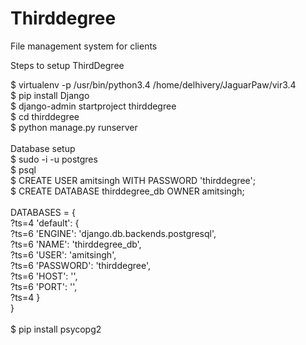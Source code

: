 # Thirddegree
File management system for clients

Steps to setup ThirdDegree

$ virtualenv -p /usr/bin/python3.4 /home/delhivery/JaguarPaw/vir3.4<br />
$ pip install Django<br />
$ django-admin startproject thirddegree<br />
$ cd thirddegree<br />
$ python manage.py runserver<br />
<br />
Database setup<br />
$ sudo -i -u postgres<br />
$ psql<br />
$ CREATE USER amitsingh WITH PASSWORD 'thirddegree';<br />
$ CREATE DATABASE thirddegree_db OWNER amitsingh;<br />
<br />
DATABASES = {<br />
?ts=4    'default': {<br />
?ts=6        'ENGINE': 'django.db.backends.postgresql',<br />
?ts=6        'NAME': 'thirddegree_db',<br />
?ts=6        'USER': 'amitsingh',<br />
?ts=6        'PASSWORD': 'thirddegree',<br />
?ts=6        'HOST': '',<br />
?ts=6        'PORT': '',<br />
?ts=4    }<br />
}<br />
<br />
$ pip install psycopg2<br />

